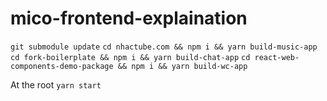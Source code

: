 # mico-frontend-explaination
`git submodule update`
`cd nhactube.com && npm i && yarn build-music-app`
`cd fork-boilerplate && npm i && yarn build-chat-app`
`cd react-web-components-demo-package && npm i && yarn build-wc-app`

At the root
`yarn start`
